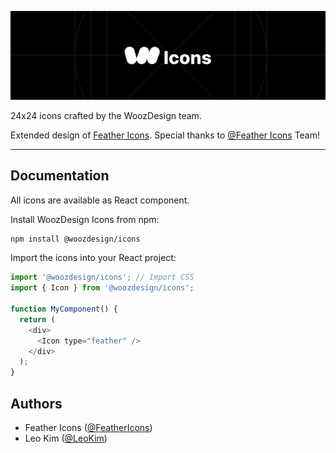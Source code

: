 [![WoozDesign Icons](Icons.png)](https://woozdesign.com/docs/icons)

24x24 icons crafted by the WoozDesign team.

Extended design of [Feather Icons](https://feathericons.com). Special thanks to [@Feather Icons](https://feathericons.com) Team!

---

## Documentation

All icons are available as React component.

Install WoozDesign Icons from npm:

```bash
npm install @woozdesign/icons
```

Import the icons into your React project:

```js
import '@woozdesign/icons'; // Import CSS
import { Icon } from '@woozdesign/icons';

function MyComponent() {
  return (
    <div>
      <Icon type="feather" />
    </div>
  );
}
```

## Authors

- Feather Icons ([@FeatherIcons](https://github.com/feathericons/feather))
- Leo Kim ([@LeoKim](https://github.com/william8012))

